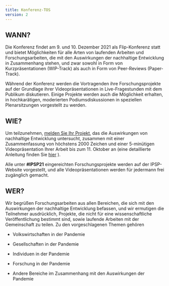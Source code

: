 ```yaml
---
title: Konferenz-TOS
version: 2
---
```


## WANN?

Die Konferenz findet am 9. und 10. Dezember 2021 als Flip-Konferenz statt und bietet Möglichkeiten für alle Arten von laufenden Arbeiten und Forschungsarbeiten, die mit den Auswirkungen der nachhaltige Entwicklung in Zusammenhang stehen, und zwar sowohl in Form von Kurzpräsentationen (WIP-Track) als auch in Form von Peer-Reviews (Paper-Track).

Während der Konferenz werden die Vortragenden ihre Forschungsprojekte auf der Grundlage ihrer Videopräsentationen in Live-Fragestunden mit dem Publikum diskutieren. Einige Projekte werden auch die Möglichkeit erhalten, in hochkarätigen, moderierten Podiumsdiskussionen in speziellen Plenarsitzungen vorgestellt zu werden.

## WIE?

Um teilzunehmen, [melden Sie Ihr Projekt](https://IP4SP.org/register), das die Auswirkungen von nachhaltige Entwicklung untersucht, zusammen mit einer Zusammenfassung von höchstens 2000 Zeichen und einer 5-minütigen Videopräsentation Ihrer Arbeit bis zum 11. Oktober an (eine detaillierte Anleitung finden Sie [hier](/conference/video_guidance) ).

Alle unter **\#IPSP21** eingereichten Forschungsprojekte werden auf der IPSP-Website vorgestellt, und alle Videopräsentationen werden für jedermann frei zugänglich gemacht.

## WER?

Wir begrüßen Forschungsarbeiten aus allen Bereichen, die sich mit den Auswirkungen der nachhaltige Entwicklung befassen, und wir ermutigen die Teilnehmer ausdrücklich, Projekte, die nicht für eine wissenschaftliche Veröffentlichung bestimmt sind, sowie laufende Arbeiten mit der Gemeinschaft zu teilen. Zu den vorgeschlagenen Themen gehören

- Volkswirtschaften in der Pandemie

- Gesellschaften in der Pandemie

- Individuen in der Pandemie

- Forschung in der Pandemie

- Andere Bereiche im Zusammenhang mit den Auswirkungen der Pandemie

<!-- -->

